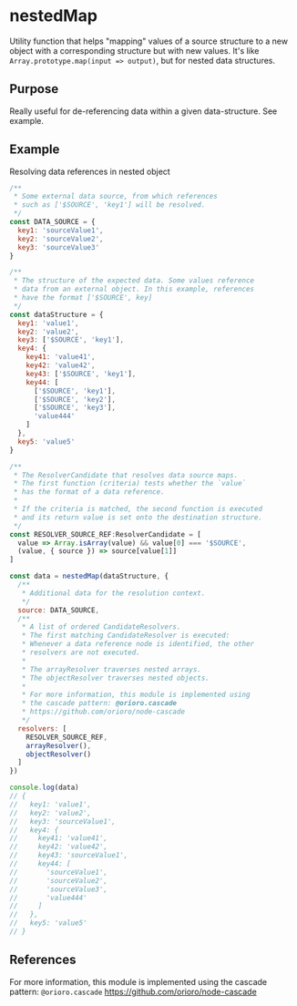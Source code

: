 # nestedMap

Utility function that helps "mapping" values of a source structure to a new
object with a corresponding structure but with new values. It's like
`Array.prototype.map(input => output)`, but for nested data structures.

## Purpose

Really useful for de-referencing data within a given data-structure. See example.

## Example

Resolving data references in nested object

```js
/**
 * Some external data source, from which references
 * such as ['$SOURCE', 'key1'] will be resolved.
 */
const DATA_SOURCE = {
  key1: 'sourceValue1',
  key2: 'sourceValue2',
  key3: 'sourceValue3'
}

/**
 * The structure of the expected data. Some values reference
 * data from an external object. In this example, references
 * have the format ['$SOURCE', key]
 */
const dataStructure = {
  key1: 'value1',
  key2: 'value2',
  key3: ['$SOURCE', 'key1'],
  key4: {
    key41: 'value41',
    key42: 'value42',
    key43: ['$SOURCE', 'key1'],
    key44: [
      ['$SOURCE', 'key1'],
      ['$SOURCE', 'key2'],
      ['$SOURCE', 'key3'],
      'value444'
    ]
  },
  key5: 'value5'
}

/**
 * The ResolverCandidate that resolves data source maps.
 * The first function (criteria) tests whether the `value`
 * has the format of a data reference.
 *
 * If the criteria is matched, the second function is executed
 * and its return value is set onto the destination structure.
 */
const RESOLVER_SOURCE_REF:ResolverCandidate = [
  value => Array.isArray(value) && value[0] === '$SOURCE',
  (value, { source }) => source[value[1]]
]

const data = nestedMap(dataStructure, {
  /**
   * Additional data for the resolution context.
   */
  source: DATA_SOURCE,
  /**
   * A list of ordered CandidateResolvers.
   * The first matching CandidateResolver is executed:
   * Whenever a data reference node is identified, the other
   * resolvers are not executed.
   *
   * The arrayResolver traverses nested arrays.
   * The objectResolver traverses nested objects.
   *
   * For more information, this module is implemented using
   * the cascade pattern: @orioro.cascade
   * https://github.com/orioro/node-cascade
   */
  resolvers: [
    RESOLVER_SOURCE_REF,
    arrayResolver(),
    objectResolver()
  ]
})

console.log(data)
// {
//   key1: 'value1',
//   key2: 'value2',
//   key3: 'sourceValue1',
//   key4: {
//     key41: 'value41',
//     key42: 'value42',
//     key43: 'sourceValue1',
//     key44: [
//       'sourceValue1',
//       'sourceValue2',
//       'sourceValue3',
//       'value444'
//     ]
//   },
//   key5: 'value5'
// }
```

## References
For more information, this module is implemented using
the cascade pattern: `@orioro.cascade` https://github.com/orioro/node-cascade
